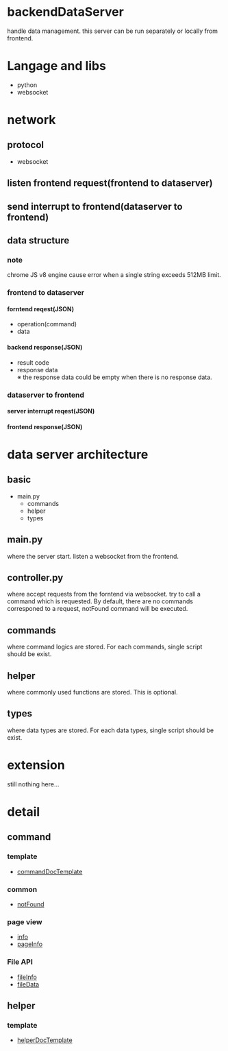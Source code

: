 
# backendDataServer
 handle data management. this server can be run separately or locally from frontend. 

# Langage and libs
- python
- websocket

# network
## protocol
- websocket

## listen frontend request(frontend to dataserver)

## send interrupt to frontend(dataserver to frontend)

## data structure
### note
 chrome JS v8 engine cause error when a single string exceeds 512MB limit.
### frontend to dataserver
#### forntend reqest(JSON)
- operation(command)
- data
#### backend response(JSON)
- result code
- response data  
※ the response data could be empty when there is no response data.

### dataserver to frontend
#### server interrupt reqest(JSON)

#### frontend response(JSON)



# data server architecture
## basic
- main.py
    - commands
    - helper
    - types

## main.py
 where the server start. listen a websocket from the frontend.

## controller.py
 where accept requests from the forntend via websocket. try to call a command which is requested. By default, there are no commands corresponed to a request, notFound command will be executed. 

## commands
 where command logics are stored. For each commands, single script should be exist. 

## helper
 where commonly used functions are stored. This is optional.

## types
 where data types are stored. For each data types, single script should be exist.



# extension
 still nothing here...


# detail
## command
### template
- [commandDocTemplate](./basicCommand/commandDocTemplate.md)
### common
- [notFound](./basicCommand/notFound.md)
### page view
- [info](./basicCommand/info.md)
- [pageInfo](./basicCommand/pageInfo.md)
### File API
- [fileInfo](./basicCommand/fileInfo.md)
- [fileData](./basicCommand/fileData.md)


## helper
### template
- [helperDocTemplate](./basicHelper/helperDocTemplate.md)